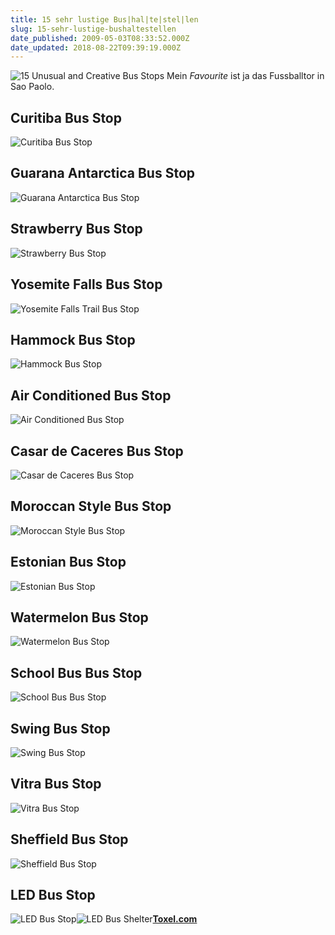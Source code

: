 ```yaml
---
title: 15 sehr lustige Bus|hal|te|stel|len
slug: 15-sehr-lustige-bushaltestellen
date_published: 2009-05-03T08:33:52.000Z
date_updated: 2018-08-22T09:39:19.000Z
---
```


![15 Unusual and Creative Bus Stops](//www.toxel.com/wp-content/uploads/2009/05/busstop17.jpg)
Mein *Favourite* ist ja das Fussballtor in Sao Paolo.

## Curitiba Bus Stop
![Curitiba Bus Stop](//www.toxel.com/wp-content/uploads/2009/05/busstop01.jpg)
## Guarana Antarctica Bus Stop
![Guarana Antarctica Bus Stop](//www.toxel.com/wp-content/uploads/2009/05/busstop16.jpg)
## Strawberry Bus Stop
![Strawberry Bus Stop](//www.toxel.com/wp-content/uploads/2009/05/busstop07.jpg)
## Yosemite Falls Bus Stop
![Yosemite Falls Trail Bus Stop](//www.toxel.com/wp-content/uploads/2009/05/busstop12.jpg)
## Hammock Bus Stop
![Hammock Bus Stop](//www.toxel.com/wp-content/uploads/2009/05/busstop08.jpg)
## Air Conditioned Bus Stop
![Air Conditioned Bus Stop](//www.toxel.com/wp-content/uploads/2009/05/busstop06.jpg)
## Casar de Caceres Bus Stop
![Casar de Caceres Bus Stop](//www.toxel.com/wp-content/uploads/2009/05/busstop10.jpg)
## Moroccan Style Bus Stop
![Moroccan Style Bus Stop](//www.toxel.com/wp-content/uploads/2009/05/busstop15.jpg)
## Estonian Bus Stop
![Estonian Bus Stop](//www.toxel.com/wp-content/uploads/2009/05/busstop02.jpg)
## Watermelon Bus Stop
![Watermelon Bus Stop](//www.toxel.com/wp-content/uploads/2009/05/busstop05.jpg)
## School Bus Bus Stop
![School Bus Bus Stop](//www.toxel.com/wp-content/uploads/2009/05/busstop03.jpg)
## Swing Bus Stop
![Swing Bus Stop](//www.toxel.com/wp-content/uploads/2009/05/busstop04.jpg)
## Vitra Bus Stop
![Vitra Bus Stop](//www.toxel.com/wp-content/uploads/2009/05/busstop09.jpg)
## Sheffield Bus Stop
![Sheffield Bus Stop](//www.toxel.com/wp-content/uploads/2009/05/busstop13.jpg)
## LED Bus Stop
![LED Bus Stop](//www.toxel.com/wp-content/uploads/2009/05/busstop11.jpg)![LED Bus Shelter](//www.toxel.com/wp-content/uploads/2009/05/busstop14.jpg)[**Toxel.com**](http://www.toxel.com/inspiration/2009/05/01/15-unusual-and-creative-bus-stops/)
